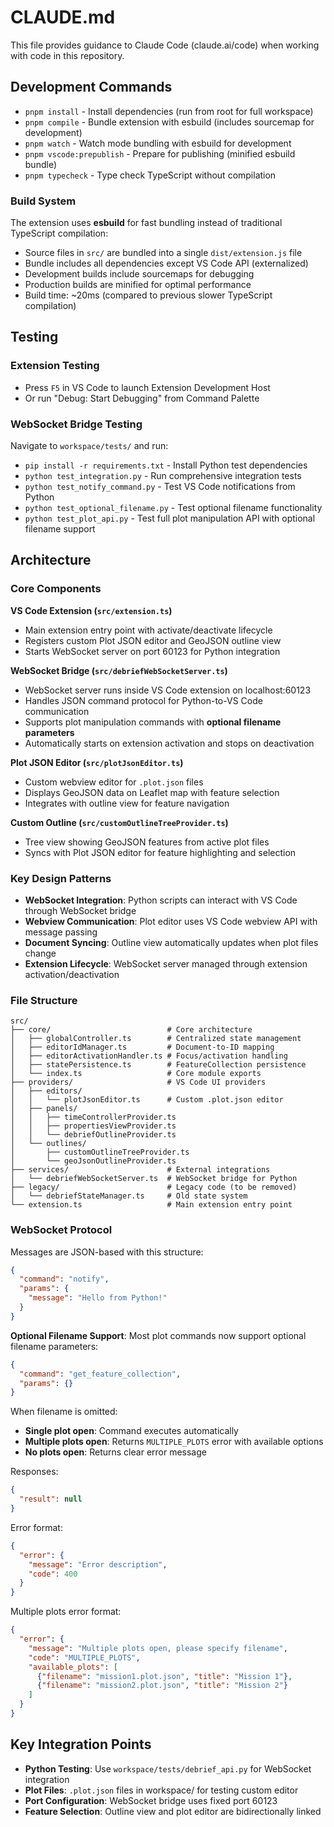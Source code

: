# CLAUDE.md

This file provides guidance to Claude Code (claude.ai/code) when working with code in this repository.

## Development Commands

- `pnpm install` - Install dependencies (run from root for full workspace)
- `pnpm compile` - Bundle extension with esbuild (includes sourcemap for development)
- `pnpm watch` - Watch mode bundling with esbuild for development
- `pnpm vscode:prepublish` - Prepare for publishing (minified esbuild bundle)
- `pnpm typecheck` - Type check TypeScript without compilation

### Build System

The extension uses **esbuild** for fast bundling instead of traditional TypeScript compilation:
- Source files in `src/` are bundled into a single `dist/extension.js` file
- Bundle includes all dependencies except VS Code API (externalized)
- Development builds include sourcemaps for debugging
- Production builds are minified for optimal performance
- Build time: ~20ms (compared to previous slower TypeScript compilation)

## Testing

### Extension Testing
- Press `F5` in VS Code to launch Extension Development Host
- Or run "Debug: Start Debugging" from Command Palette

### WebSocket Bridge Testing
Navigate to `workspace/tests/` and run:
- `pip install -r requirements.txt` - Install Python test dependencies
- `python test_integration.py` - Run comprehensive integration tests
- `python test_notify_command.py` - Test VS Code notifications from Python
- `python test_optional_filename.py` - Test optional filename functionality
- `python test_plot_api.py` - Test full plot manipulation API with optional filename support

## Architecture

### Core Components

**VS Code Extension (`src/extension.ts`)**
- Main extension entry point with activate/deactivate lifecycle
- Registers custom Plot JSON editor and GeoJSON outline view
- Starts WebSocket server on port 60123 for Python integration

**WebSocket Bridge (`src/debriefWebSocketServer.ts`)**
- WebSocket server runs inside VS Code extension on localhost:60123
- Handles JSON command protocol for Python-to-VS Code communication
- Supports plot manipulation commands with **optional filename parameters**
- Automatically starts on extension activation and stops on deactivation

**Plot JSON Editor (`src/plotJsonEditor.ts`)**
- Custom webview editor for `.plot.json` files
- Displays GeoJSON data on Leaflet map with feature selection
- Integrates with outline view for feature navigation

**Custom Outline (`src/customOutlineTreeProvider.ts`)**
- Tree view showing GeoJSON features from active plot files
- Syncs with Plot JSON editor for feature highlighting and selection

### Key Design Patterns

- **WebSocket Integration**: Python scripts can interact with VS Code through WebSocket bridge
- **Webview Communication**: Plot editor uses VS Code webview API with message passing
- **Document Syncing**: Outline view automatically updates when plot files change
- **Extension Lifecycle**: WebSocket server managed through extension activation/deactivation

### File Structure

```
src/
├── core/                          # Core architecture
│   ├── globalController.ts        # Centralized state management
│   ├── editorIdManager.ts         # Document-to-ID mapping
│   ├── editorActivationHandler.ts # Focus/activation handling
│   ├── statePersistence.ts        # FeatureCollection persistence
│   └── index.ts                   # Core module exports
├── providers/                     # VS Code UI providers
│   ├── editors/
│   │   └── plotJsonEditor.ts      # Custom .plot.json editor
│   ├── panels/
│   │   ├── timeControllerProvider.ts
│   │   ├── propertiesViewProvider.ts
│   │   └── debriefOutlineProvider.ts
│   └── outlines/
│       ├── customOutlineTreeProvider.ts
│       └── geoJsonOutlineProvider.ts
├── services/                      # External integrations
│   └── debriefWebSocketServer.ts  # WebSocket bridge for Python
├── legacy/                        # Legacy code (to be removed)
│   └── debriefStateManager.ts     # Old state system
└── extension.ts                   # Main extension entry point
```

### WebSocket Protocol

Messages are JSON-based with this structure:
```json
{
  "command": "notify",
  "params": {
    "message": "Hello from Python!"
  }
}
```

**Optional Filename Support**: Most plot commands now support optional filename parameters:
```json
{
  "command": "get_feature_collection",
  "params": {}
}
```

When filename is omitted:
- **Single plot open**: Command executes automatically
- **Multiple plots open**: Returns `MULTIPLE_PLOTS` error with available options
- **No plots open**: Returns clear error message

Responses:
```json
{
  "result": null
}
```

Error format:
```json
{
  "error": {
    "message": "Error description",
    "code": 400
  }
}
```

Multiple plots error format:
```json
{
  "error": {
    "message": "Multiple plots open, please specify filename",
    "code": "MULTIPLE_PLOTS",
    "available_plots": [
      {"filename": "mission1.plot.json", "title": "Mission 1"},
      {"filename": "mission2.plot.json", "title": "Mission 2"}
    ]
  }
}
```

## Key Integration Points

- **Python Testing**: Use `workspace/tests/debrief_api.py` for WebSocket integration
- **Plot Files**: `.plot.json` files in workspace/ for testing custom editor
- **Port Configuration**: WebSocket bridge uses fixed port 60123
- **Feature Selection**: Outline view and plot editor are bidirectionally linked
